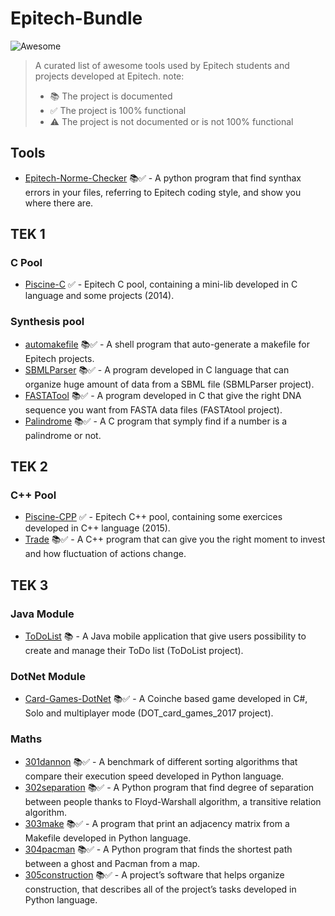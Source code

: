 # Epitech-Bundle 
![Awesome](https://cdn.rawgit.com/sindresorhus/awesome/d7305f38d29fed78fa85652e3a63e154dd8e8829/media/badge.svg)
> A curated list of awesome tools used by Epitech students and projects developed at Epitech.
>note:
> * 📚 The project is documented
> * ✅ The project is 100% functional
> * ⚠️ The project is not documented or is not 100% functional
## Tools
- [Epitech-Norme-Checker](https://github.com/Estayparadox/Epitech-Norme-Checker) 📚✅ - A python program that find synthax errors in your files, referring to Epitech coding style, and show you where there are.
## TEK 1
### C Pool
- [Piscine-C](https://github.com/Estayparadox/Piscine-C) ✅ - Epitech C pool, containing a mini-lib developed in C language and some projects (2014).
### Synthesis pool
- [automakefile](https://github.com/Estayparadox/Automakefile) 📚✅ - A shell program that auto-generate a makefile for Epitech projects.
- [SBMLParser](https://github.com/Estayparadox/SBML-Parser) 📚✅ - A program developed in C language that can organize huge amount of data from a SBML file (SBMLParser project).
- [FASTATool](https://github.com/Estayparadox/FASTA-Tool) 📚✅ - A program developed in C that give the right DNA sequence you want from FASTA data files (FASTAtool project).
- [Palindrome](https://github.com/Estayparadox/Palindrome) 📚✅ - A C program that symply find if a number is a palindrome or not.
## TEK 2
### C++ Pool
- [Piscine-CPP](https://github.com/Estayparadox/Piscine-CPP) ✅ - Epitech C++ pool, containing some exercices developed in C++ language (2015).
- [Trade](https://github.com/Estayparadox/Trade) 📚✅ - A C++ program that can give you the right moment to invest and how fluctuation of actions change.
## TEK 3
### Java Module
- [ToDoList](https://github.com/Estayparadox/ToDo-List) 📚 - A Java mobile application that give users possibility to create and manage their ToDo list (ToDoList project).
### DotNet Module
- [Card-Games-DotNet](https://github.com/Estayparadox/Card-Games-DotNet) 📚✅ - A Coinche based game developed in C#, Solo and multiplayer mode (DOT_card_games_2017 project).
### Maths
- [301dannon](https://github.com/Estayparadox/301dannon) 📚✅ - A benchmark of different sorting algorithms that compare their execution speed developed in Python language.
- [302separation](https://github.com/Estayparadox/302separation) 📚✅ - A Python program that find degree of separation between people thanks to Floyd-Warshall algorithm, a transitive relation algorithm.
- [303make](https://github.com/Estayparadox/303make) 📚✅ - A program that print an adjacency matrix from a Makefile developed in Python language.
- [304pacman](https://github.com/Estayparadox/304pacman) 📚✅ - A Python program that finds the shortest path between a ghost and Pacman from a map.
- [305construction](https://github.com/Estayparadox/305construction) 📚✅ - A project’s software that helps organize construction, that describes all of the project’s tasks developed in Python language.
